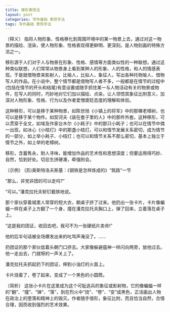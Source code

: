 ```yaml
---
title: 移形表现法
layout: post
categories: 写作基础 表现手法
tags: 写作基础 表现手法
---
```


〔释义〕 指将人物形象、性格移化到周围环境中的某一物景上去，通过对这一物景的描绘、渲染，使人物形象、性格表现得更鲜明、更深刻。是人物刻画的特殊方法之一。

移形源于人们对于人与物景在形象、性格、感情等方面类似性的一种联想。通过这种类似联想，人们常常从物景身上看到某种人的形象、人的性格，和人的情感表现。于是就借物景来影射人，比喻人，比拟人，象征人，写出各种托物喻人、借物写人的作品。在小说中，整个情节都是借物写人者不多，一般都是在情节的过程中(包括在情节的开头和结尾)有意设置或随手抓住某一与人物活动有关的物景或物件，在写人的同时，巧妙地对它们加以描绘、点染，让人领悟其象征比附意义，加深对人物形象、性格、行为以及作者爱憎褒贬态度的理解和体验。

这种移形，可以是移于某种物景，如陈世旭《小镇上的将军》中的那棵老樟树，也可以是移于某个物件。如契诃夫《装在套子里的人》中的那件外套。这种移形，可以贯穿于全文，如埃及作家台木尔《小耗子》中的那只小耗子；也可以在情节中偶一出现，如冰心《小桔灯》中的那盏小桔灯。可以和情节发展关系密切，成为情节的一部分，如上举小耗子、小桔灯；也可以和情节关系不那么密切，基本上独立于情节之外，如上举的老樟树。

移形，含蓄隽永，耐人寻味，能增加作品的艺术性和思想深度；但要运用得巧妙、自然，恰到好处。切忌生拼硬凑，牵强附会。

〔示例〕 (苏)奥斯特洛夫斯基：《钢铁是怎样炼成的》“筑路”一节

“那么，非党非团的可以走吗?”

“可以。”潘克拉托夫斩钉截铁地说。

那个家伙穿着城里人常穿的短大衣，朝桌子挤了过来。他扔出一张卡片，卡片像蝙蝠一样在桌子上方翻了一个身，撞在潘克拉托夫胸口上，弹了回来，立着落在桌子上。

“这是我的团证，收回去吧，我可不为一张硬纸片卖命!”

他的后半句话被全场爆发出来的叱骂声淹没了。……

扔团证的那个家伙低着头朝门口挤去。大家像躲避瘟神一样闪向两旁，放他过去。他一走出去，门就呀的一声关上了。

潘克拉托夫抓起扔下的团证，伸到小油灯的火苗上。

卡片烧着了，卷了起来，变成了一个黑色的小圆筒。

〔简析〕 这张小卡片在这里成为这个可耻逃兵的象征或影射物，它的像蝙蝠一样的“翻”、“撞”、“弹”、“落”，到在烈火中“烧”、“卷”、“变”成黑色，正活画出人物在政治上的堕落和精神上的毁灭。作者随手借形，象征比附，而且恰当自然，合情合理，因而收到强烈的艺术效果。 